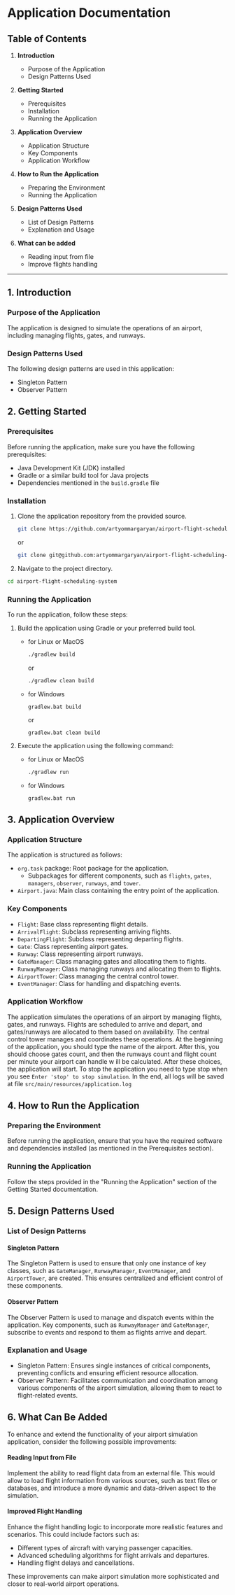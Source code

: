 # Application Documentation

## Table of Contents

1. **Introduction**
    - Purpose of the Application
    - Design Patterns Used

2. **Getting Started**
    - Prerequisites
    - Installation
    - Running the Application

3. **Application Overview**
    - Application Structure
    - Key Components
    - Application Workflow

4. **How to Run the Application**
    - Preparing the Environment
    - Running the Application

5. **Design Patterns Used**
    - List of Design Patterns
    - Explanation and Usage
   
6. **What can be added**
   - Reading input from file
   - Improve flights handling
---

## 1. Introduction

### Purpose of the Application

The application is designed to simulate the operations of an airport, including managing flights, gates, and runways. 

### Design Patterns Used

The following design patterns are used in this application:

- Singleton Pattern
- Observer Pattern

## 2. Getting Started

### Prerequisites

Before running the application, make sure you have the following prerequisites:

- Java Development Kit (JDK) installed
- Gradle or a similar build tool for Java projects
- Dependencies mentioned in the `build.gradle` file

### Installation

1. Clone the application repository from the provided source.

      ```bash
      git clone https://github.com/artyommargaryan/airport-flight-scheduling-system.git
      ```

   or

      ```bash
      git clone git@github.com:artyommargaryan/airport-flight-scheduling-system.git
      ```

2. Navigate to the project directory.

```bash
cd airport-flight-scheduling-system
```

### Running the Application

To run the application, follow these steps:

1. Build the application using Gradle or your preferred build tool. 
   - for Linux or MacOS
        ```bash
        ./gradlew build
        ```
        or
        ```bash
        ./gradlew clean build
        ```
    - for Windows
        ```commandline
        gradlew.bat build
        ```
        or
        ```commandline
        gradlew.bat clean build
        ```

2. Execute the application using the following command:
    - for Linux or MacOS
      ```bash
      ./gradlew run
       ```
   - for Windows
     ```commandline
     gradlew.bat run
     ```
## 3. Application Overview

### Application Structure

The application is structured as follows:

- `org.task` package: Root package for the application.
    - Subpackages for different components, such as `flights`, `gates`, `managers`, `observer`, `runways`, and `tower`.
- `Airport.java`: Main class containing the entry point of the application.

### Key Components

- `Flight`: Base class representing flight details.
- `ArrivalFlight`: Subclass representing arriving flights.
- `DepartingFlight`: Subclass representing departing flights.
- `Gate`: Class representing airport gates.
- `Runway`: Class representing airport runways.
- `GateManager`: Class managing gates and allocating them to flights.
- `RunwayManager`: Class managing runways and allocating them to flights.
- `AirportTower`: Class managing the central control tower.
- `EventManager`: Class for handling and dispatching events.

### Application Workflow

The application simulates the operations of an airport by managing flights, gates, and runways. Flights are scheduled 
to arrive and depart, and gates/runways are allocated to them based on availability. The central control tower manages 
and coordinates these operations. At the beginning of the application, you should type the name of the airport. After 
this, you should choose gates count, and then the runways count and flight count per minute your airport can handle w
ill be calculated. After these choices, the application will start. To stop the application you need to type stop when
you see `Enter 'stop' to stop simulation`. In the end, all logs will be saved at file `src/main/resources/application.log`


## 4. How to Run the Application

### Preparing the Environment

Before running the application, ensure that you have the required software and dependencies installed (as mentioned in
the Prerequisites section).

### Running the Application

Follow the steps provided in the "Running the Application" section of the Getting Started documentation.

## 5. Design Patterns Used

### List of Design Patterns

#### Singleton Pattern

The Singleton Pattern is used to ensure that only one instance of key classes, such as `GateManager`, `RunwayManager`, 
`EventManager`, and `AirportTower`, are created. This ensures centralized and efficient control of these components.

#### Observer Pattern

The Observer Pattern is used to manage and dispatch events within the application. Key components, such as 
`RunwayManager` and `GateManager`, subscribe to events and respond to them as flights arrive and depart.

### Explanation and Usage

- Singleton Pattern: Ensures single instances of critical components, preventing conflicts and ensuring efficient 
resource allocation.
- Observer Pattern: Facilitates communication and coordination among various components of the airport simulation,
allowing them to react to flight-related events.

## 6. What Can Be Added

To enhance and extend the functionality of your airport simulation application, consider the following possible improvements:

#### Reading Input from File

Implement the ability to read flight data from an external file. This would allow to load flight information from 
various sources, such as text files or databases, and introduce a more dynamic and data-driven aspect to the simulation.

#### Improved Flight Handling

Enhance the flight handling logic to incorporate more realistic features and scenarios. This could include factors such as:

- Different types of aircraft with varying passenger capacities.
- Advanced scheduling algorithms for flight arrivals and departures.
- Handling flight delays and cancellations.

These improvements can make airport simulation more sophisticated and closer to real-world airport operations.
